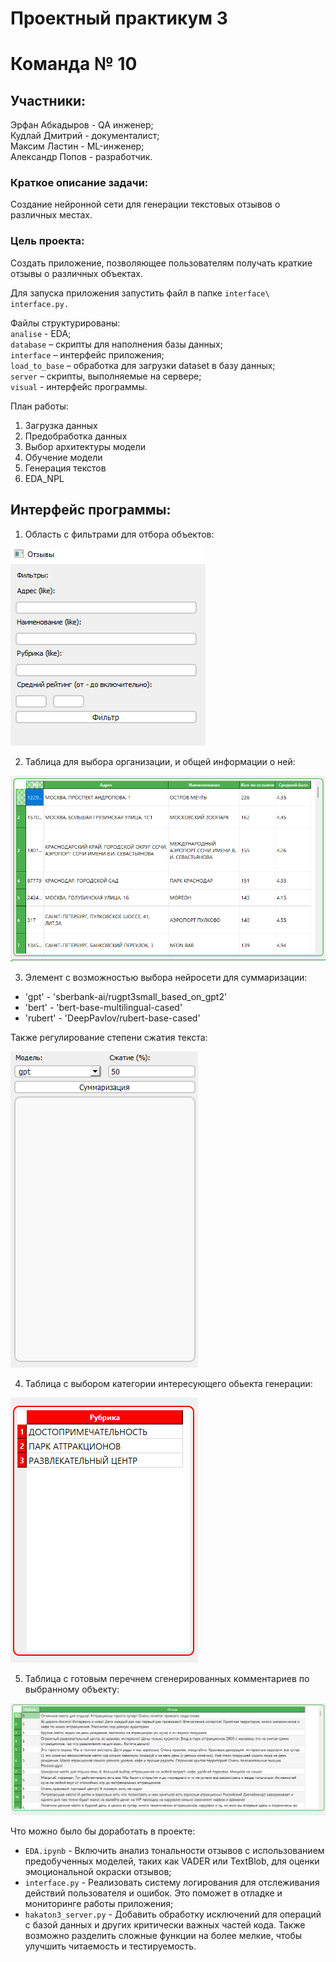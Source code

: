 # Проектный практикум 3 
# Команда № 10

## Участники:  

Эрфан Абкадыров - QA инженер;  
Кудлай Дмитрий - документалист;  
Максим Ластин - ML-инженер;  
Александр Попов - разработчик.


### Краткое описание задачи: 
Создание нейронной сети для генерации текстовых отзывов о различных местах.  

### Цель проекта: 
Создать приложение, позволяющее пользователям получать краткие отзывы о различных объектах.

Для  запуска приложения запустить файл в папке `interface\ interface.py.`

Файлы структурированы:  
`analise` - EDA;  
`database` – скрипты для наполнения базы данных;  
`interface` – интерфейс приложения;  
`load_to_base` – обработка для загрузки dataset в базу данных;  
`server` – скрипты, выполняемые на сервере;  
`visual` - интерфейс программы.


План работы:
1. Загрузка данных
2. Предобработка данных
3. Выбор архитектуры модели
4. Обучение модели
5. Генерация текстов
6. EDA_NPL

## Интерфейс программы:

1. Область с фильтрами для отбора объектов:

![Описание](visual/filters.png)

2. Таблица для выбора организации, и общей информации о ней:

![Описание](visual/datа.png)

3. Элемент с возможностью выбора нейросети для суммаризации:
  - 'gpt' - 'sberbank-ai/rugpt3small_based_on_gpt2' 
  - 'bert' - 'bert-base-multilingual-cased' 
  - 'rubert' - 'DeepPavlov/rubert-base-cased' 

  Также регулирование степени сжатия текста: 

![Описание](visual/ai_selection.png)

4. Таблица с выбором категории интересующего обьекта генерации:

![Описание](visual/heading.png)

5. Таблица с готовым перечнем сгенерированных комментариев по выбранному объекту:

![Описание](visual/result.png)

Что можно было бы доработать в проекте: 
- `EDA.ipynb` - Включить анализ тональности отзывов с использованием предобученных моделей, таких как VADER или TextBlob, для оценки эмоциональной окраски отзывов; 
- `interface.py` - Реализовать систему логирования для отслеживания действий пользователя и ошибок. Это поможет в отладке и мониторинге работы приложения; 
- `hakaton3_server.py` - Добавить обработку исключений для операций с базой данных и других критически важных частей кода. Также возможно разделить сложные функции на более мелкие, чтобы улучшить читаемость и тестируемость. 




